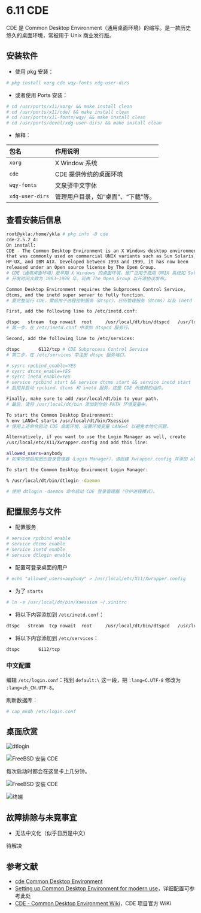 # 6.11 CDE

CDE 是 Common Desktop Environment（通用桌面环境）的缩写。是一款历史悠久的桌面环境，常被用于 Unix 商业发行版。


## 安装软件

- 使用 pkg 安装：

```sh
# pkg install xorg cde wqy-fonts xdg-user-dirs
```

- 或者使用 Ports 安装：

```sh
# cd /usr/ports/x11/xorg/ && make install clean
# cd /usr/ports/x11/cde/ && make install clean
# cd /usr/ports/x11-fonts/wqy/ && make install clean
# cd /usr/ports/devel/xdg-user-dirs/ && make install clean 
```


- 解释：

| 包名             | 作用说明                                                                 |
|:------------------|:--------------------------------------------------------------------------|
| `xorg`           |X Window 系统                                          |
| `cde`            | CDE 提供传统的桌面环境                            |
| `wqy-fonts`      | 文泉驿中文字体                                          |
| `xdg-user-dirs`  | 管理用户目录，如“桌面”、“下载”等。                                           |



## 查看安装后信息

```sh
root@ykla:/home/ykla # pkg info -D cde
cde-2.5.2_4:
On install:
CDE - The Common Desktop Environment is an X Windows desktop environment
that was commonly used on commercial UNIX variants such as Sun Solaris,
HP-UX, and IBM AIX. Developed between 1993 and 1999, it has now been
released under an Open source license by The Open Group.
# CDE（通用桌面环境）是早期 X Windows 的桌面环境，曾广泛用于商用 UNIX 系统如 Solaris、HP-UX 和 AIX。
# 开发时间大致为 1993–1999 年，现由 The Open Group 以开源协议发布。

Common Desktop Environment requires the Subprocess Control Service,
dtcms, and the inetd super server to fully function.
# 要完整运行 CDE，需启用子进程控制服务（dtspc）、日历管理服务（dtcms）以及 inetd 超级服务器。

First, add the following line to /etc/inetd.conf:

dtspc	stream	tcp	nowait	root	 /usr/local/dt/bin/dtspcd	/usr/local/dt/bin/dtspcd
# 第一步，在 /etc/inetd.conf 中添加 dtspcd 服务行。

Second, add the following line to /etc/services:

dtspc		6112/tcp # CDE Subprocess Control Service
# 第二步，在 /etc/services 中注册 dtspc 服务端口。

# sysrc rpcbind_enable=YES
# sysrc dtcms_enable=YES
# sysrc inetd_enable=YES
# service rpcbind start && service dtcms start && service inetd start
# 启用并启动 rpcbind、dtcms 和 inetd 服务，这是 CDE 所依赖的组件。

Finally, make sure to add /usr/local/dt/bin to your path.
# 最后，请将 /usr/local/dt/bin 添加到你的 PATH 环境变量中。

To start the Common Desktop Environment:
% env LANG=C startx /usr/local/dt/bin/Xsession
# 使用上述命令启动 CDE 桌面环境，设置环境变量 LANG=C 以避免本地化问题。

Alternatively, if you want to use the Login Manager as well, create
/usr/local/etc/X11/Xwrapper.config and add this line:

allowed_users=anybody
# 如果你想启用图形登录管理器（Login Manager），请创建 Xwrapper.config 并添加 allowed_users=anybody。

To start the Common Desktop Enviroment Login Manager:

% /usr/local/dt/bin/dtlogin -daemon

# 使用 dtlogin -daemon 命令启动 CDE 登录管理器（守护进程模式）。
```

## 配置服务与文件


- 配置服务

```sh
# service rpcbind enable
# service dtcms enable
# service inetd enable
# service dtlogin enable
```

- 配置可登录桌面的用户

```sh
# echo "allowed_users=anybody" > /usr/local/etc/X11/Xwrapper.config
```

- 为了 `startx`

```sh
# ln -s /usr/local/dt/bin/Xsession ~/.xinitrc
```

- 将以下内容添加到 `/etc/inetd.conf`：

```sh
dtspc	stream	tcp	nowait	root	 /usr/local/dt/bin/dtspcd	/usr/local/dt/bin/dtspcd
```

- 将以下内容添加到 `/etc/services`：

```sh
dtspc		6112/tcp
```


### 中文配置

编辑 `/etc/login.conf`：找到 `default:\` 这一段，把 `:lang=C.UTF-8` 修改为 `:lang=zh_CN.UTF-8`。

刷新数据库：

```sh
# cap_mkdb /etc/login.conf
```

## 桌面欣赏


![dtlogin](../.gitbook/assets/cde2.png)

![FreeBSD 安装 CDE](../.gitbook/assets/cde4.png)

每次启动时都会在这里卡上几分钟。

![FreeBSD 安装 CDE](../.gitbook/assets/cde1.png)

![终端](../.gitbook/assets/cde3.png)

## 故障排除与未竟事宜

- 无法中文化（似乎日历是中文）

待解决


## 参考文献

- [cde Common Desktop Environment](https://www.freshports.org/x11/cde)
- [Setting up Common Desktop Environment for modern use](https://forums.freebsd.org/threads/setting-up-common-desktop-environment-for-modern-use.69475/)，详细配置可参考此处
- [CDE - Common Desktop Environment Wiki](https://sourceforge.net/p/cdesktopenv/wiki/FreeBSDBuild/)，CDE 项目官方 WiKi
